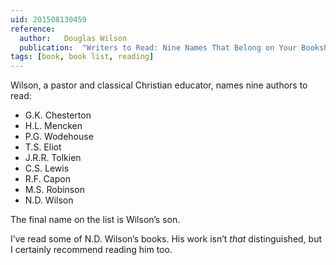 ```yaml
---
uid: 201508130459
reference: 
  author:	Douglas Wilson
  publication:	"Writers to Read: Nine Names That Belong on Your Bookshelf"
tags: [book, book list, reading]
---
```


Wilson, a pastor and classical Christian educator, names nine authors to read:

- G.K. Chesterton
- H.L. Mencken
- P.G. Wodehouse
- T.S. Eliot
- J.R.R. Tolkien
- C.S. Lewis
- R.F. Capon
- M.S. Robinson
- N.D. Wilson

The final name on the list is Wilson’s son.

I’ve read some of N.D. Wilson’s books. His work isn’t *that* distinguished, but I certainly recommend reading him too.
